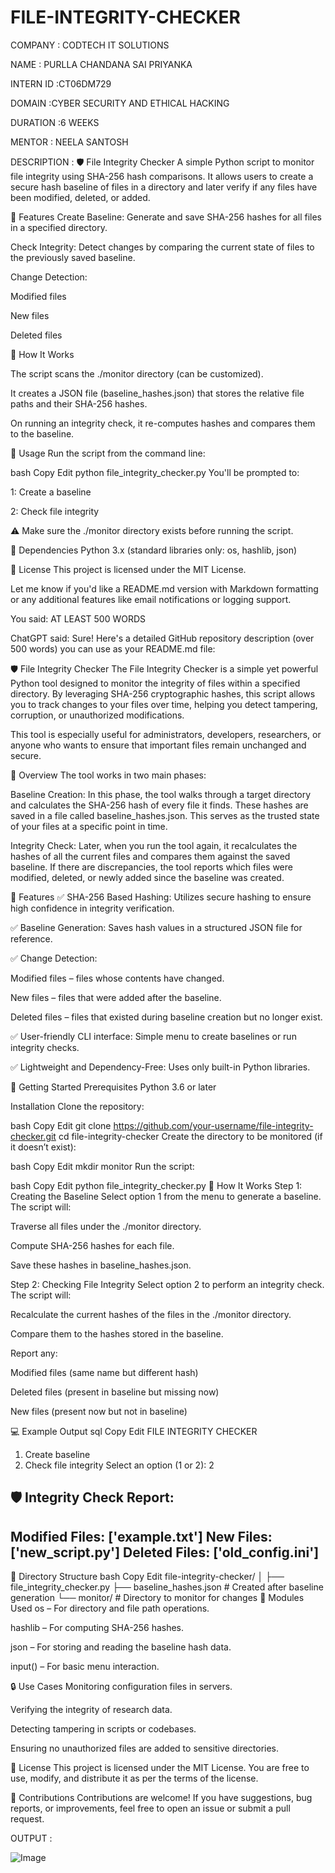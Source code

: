 # FILE-INTEGRITY-CHECKER

COMPANY : CODTECH IT SOLUTIONS

NAME : PURLLA CHANDANA SAI PRIYANKA

INTERN ID :CT06DM729

DOMAIN :CYBER SECURITY AND ETHICAL HACKING

DURATION :6 WEEKS

MENTOR : NEELA SANTOSH

DESCRIPTION :
🛡️ File Integrity Checker
A simple Python script to monitor file integrity using SHA-256 hash comparisons. It allows users to create a secure hash baseline of files in a directory and later verify if any files have been modified, deleted, or added.

🔧 Features
Create Baseline: Generate and save SHA-256 hashes for all files in a specified directory.

Check Integrity: Detect changes by comparing the current state of files to the previously saved baseline.

Change Detection:

Modified files

New files

Deleted files

📂 How It Works

The script scans the ./monitor directory (can be customized).

It creates a JSON file (baseline_hashes.json) that stores the relative file paths and their SHA-256 hashes.

On running an integrity check, it re-computes hashes and compares them to the baseline.

🚀 Usage
Run the script from the command line:

bash
Copy
Edit
python file_integrity_checker.py
You'll be prompted to:

1: Create a baseline

2: Check file integrity

⚠️ Make sure the ./monitor directory exists before running the script.

🧩 Dependencies
Python 3.x (standard libraries only: os, hashlib, json)

📄 License
This project is licensed under the MIT License.

Let me know if you'd like a README.md version with Markdown formatting or any additional features like email notifications or logging support.




You said:
AT LEAST 500 WORDS

ChatGPT said:
Sure! Here's a detailed GitHub repository description (over 500 words) you can use as your README.md file:

🛡️ File Integrity Checker
The File Integrity Checker is a simple yet powerful Python tool designed to monitor the integrity of files within a specified directory. By leveraging SHA-256 cryptographic hashes, this script allows you to track changes to your files over time, helping you detect tampering, corruption, or unauthorized modifications.

This tool is especially useful for administrators, developers, researchers, or anyone who wants to ensure that important files remain unchanged and secure.

📌 Overview
The tool works in two main phases:

Baseline Creation: In this phase, the tool walks through a target directory and calculates the SHA-256 hash of every file it finds. These hashes are saved in a file called baseline_hashes.json. This serves as the trusted state of your files at a specific point in time.

Integrity Check: Later, when you run the tool again, it recalculates the hashes of all the current files and compares them against the saved baseline. If there are discrepancies, the tool reports which files were modified, deleted, or newly added since the baseline was created.

🔧 Features
✅ SHA-256 Based Hashing: Utilizes secure hashing to ensure high confidence in integrity verification.

✅ Baseline Generation: Saves hash values in a structured JSON file for reference.

✅ Change Detection:

Modified files – files whose contents have changed.

New files – files that were added after the baseline.

Deleted files – files that existed during baseline creation but no longer exist.

✅ User-friendly CLI interface: Simple menu to create baselines or run integrity checks.

✅ Lightweight and Dependency-Free: Uses only built-in Python libraries.

🚀 Getting Started
Prerequisites
Python 3.6 or later

Installation
Clone the repository:

bash
Copy
Edit
git clone https://github.com/your-username/file-integrity-checker.git
cd file-integrity-checker
Create the directory to be monitored (if it doesn’t exist):

bash
Copy
Edit
mkdir monitor
Run the script:

bash
Copy
Edit
python file_integrity_checker.py
📂 How It Works
Step 1: Creating the Baseline
Select option 1 from the menu to generate a baseline. The script will:

Traverse all files under the ./monitor directory.

Compute SHA-256 hashes for each file.

Save these hashes in baseline_hashes.json.

Step 2: Checking File Integrity
Select option 2 to perform an integrity check. The script will:

Recalculate the current hashes of the files in the ./monitor directory.

Compare them to the hashes stored in the baseline.

Report any:

Modified files (same name but different hash)

Deleted files (present in baseline but missing now)

New files (present now but not in baseline)

💻 Example Output
sql
Copy
Edit
FILE INTEGRITY CHECKER
1. Create baseline
2. Check file integrity
Select an option (1 or 2): 2

🛡️ Integrity Check Report:
----------------------------
Modified Files: ['example.txt']
New Files: ['new_script.py']
Deleted Files: ['old_config.ini']
----------------------------
📁 Directory Structure
bash
Copy
Edit
file-integrity-checker/
│
├── file_integrity_checker.py
├── baseline_hashes.json        # Created after baseline generation
└── monitor/                    # Directory to monitor for changes
🧩 Modules Used
os – For directory and file path operations.

hashlib – For computing SHA-256 hashes.

json – For storing and reading the baseline hash data.

input() – For basic menu interaction.

🔒 Use Cases
Monitoring configuration files in servers.

Verifying the integrity of research data.

Detecting tampering in scripts or codebases.

Ensuring no unauthorized files are added to sensitive directories.

📜 License
This project is licensed under the MIT License. You are free to use, modify, and distribute it as per the terms of the license.

🤝 Contributions
Contributions are welcome! If you have suggestions, bug reports, or improvements, feel free to open an issue or submit a pull request.

OUTPUT :

![Image](https://github.com/user-attachments/assets/11a86613-b3bb-4cc2-97c2-02c17c9e6f40)







